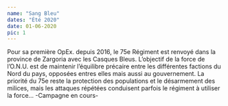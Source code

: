 ```yaml
---
name: "Sang Bleu"
dates: "Été 2020"
date: 01-06-2020
pic: 1
---
```

Pour sa première OpEx. depuis 2016, le 75e Régiment est renvoyé dans la province de Zargoria avec les Casques Bleus. L’objectif de la force de l’O.N.U. est de maintenir l’équilibre précaire entre les différentes factions du Nord du pays, opposées entres elles mais aussi au gouvernement. La priorité du 75e reste la protection des populations et le désarmement des milices, mais les attaques répétées conduisent parfois le régiment à utiliser la force…
-Campagne en cours-
